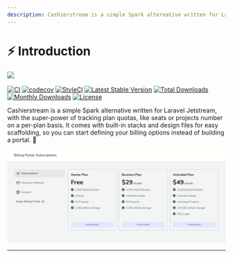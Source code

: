 ```yaml
---
description: Cashierstream is a simple Spark alternative written for Laravel Jetstream.
---
```


# ⚡ Introduction



![](.gitbook/assets/Untitled_design\_1\_25.png)

[![CI](https://github.com/renoki-co/jetstream-cashier-billing-portal/workflows/CI/badge.svg?branch=master)](https://github.com/renoki-co/jetstream-cashier-billing-portal/workflows/CI/badge.svg?branch=master) [![codecov](https://camo.githubusercontent.com/880925b6727d568638afd676e7eca11b78c307c815c0bbd1b0b5776f57368b42/68747470733a2f2f636f6465636f762e696f2f67682f72656e6f6b692d636f2f6a657473747265616d2d636173686965722d62696c6c696e672d706f7274616c2f6272616e63682f6d61737465722f67726170682f62616467652e737667)](https://codecov.io/gh/renoki-co/jetstream-cashier-billing-portal/branch/master) [![StyleCI](https://camo.githubusercontent.com/911c750bffefc5a5ff127a2c2719fb920b82d38cc025e4a5037ad1ab3764fc27/68747470733a2f2f6769746875622e7374796c6563692e696f2f7265706f732f3332303235323636312f736869656c643f6272616e63683d6d6173746572)](https://github.styleci.io/repos/320252661) [![Latest Stable Version](https://camo.githubusercontent.com/813bd9cda174eb0bf41b2424d11bc75c6e7dfc549c80d0eea68fb779f6e1d233/68747470733a2f2f706f7365722e707567782e6f72672f72656e6f6b692d636f2f6a657473747265616d2d636173686965722d62696c6c696e672d706f7274616c2f762f737461626c65)](https://packagist.org/packages/renoki-co/jetstream-cashier-billing-portal) [![Total Downloads](https://camo.githubusercontent.com/3685bb298b661952f69bb383d8c3e17423975855b43ec00ca46d63e91cc3d43b/68747470733a2f2f706f7365722e707567782e6f72672f72656e6f6b692d636f2f6a657473747265616d2d636173686965722d62696c6c696e672d706f7274616c2f646f776e6c6f616473)](https://packagist.org/packages/renoki-co/jetstream-cashier-billing-portal) [![Monthly Downloads](https://camo.githubusercontent.com/ad18f6fa34c3e51e1fbb918a06ce91e2a6934122a7a529c36601bcacf2c00ba2/68747470733a2f2f706f7365722e707567782e6f72672f72656e6f6b692d636f2f6a657473747265616d2d636173686965722d62696c6c696e672d706f7274616c2f642f6d6f6e74686c79)](https://packagist.org/packages/renoki-co/jetstream-cashier-billing-portal) [![License](https://camo.githubusercontent.com/064fda9877073d9a5afa0670f1e03e2221e21d596c4f339b24a7a3844767204d/68747470733a2f2f706f7365722e707567782e6f72672f72656e6f6b692d636f2f6a657473747265616d2d636173686965722d62696c6c696e672d706f7274616c2f6c6963656e7365)](https://packagist.org/packages/renoki-co/jetstream-cashier-billing-portal)

Cashierstream is a simple Spark alternative written for Laravel Jetstream, with the super-power of tracking plan quotas, like seats or projects number on a per-plan basis. It comes with built-in stacks and design files for easy scaffolding, so you can start defining your billing options instead of building a portal. 🚀

![](.gitbook/assets/example.png)

****
